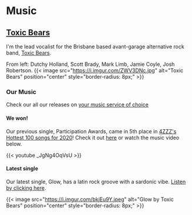 # Music

## [Toxic Bears](https://www.toxicbears.com/)
I'm the lead vocalist for the Brisbane based avant-garage alternative rock band,
[Toxic Bears](https://www.toxicbears.com/). 

From left: Dutchy Holland, Scott Brady, Mark Limb, Jamie Coyle, Josh Robertson.
{{< image src="https://i.imgur.com/ZWV3DNc.jpg" alt="Toxic Bears" position="center" style="border-radius: 8px;" >}}
&nbsp;


### Our Music
Check our all our releases on [your music service of choice](https://smarturl.it/toxicbears_music)

#### We won!
Our previous single, Participation Awards, came in 5th place in [4ZZZ's Hottest 100 songs for 2020](https://www.4zzzfm.org.au/hot100)! Check it out [here](https://smarturl.it/participation_awards) or watch the music video below.

{{< youtube _JgNg4OqVsU >}}
&nbsp;

#### Latest single
Our latest single, Glow, has a latin rock groove with a sardonic vibe. [Listen by clicking here](https://smarturl.it/toxicbears_glow).

{{< image src="https://i.imgur.com/bkjEu9Y.jpeg" alt="Glow by Toxic Bears" position="center" style="border-radius: 8px;" >}}
&nbsp;



